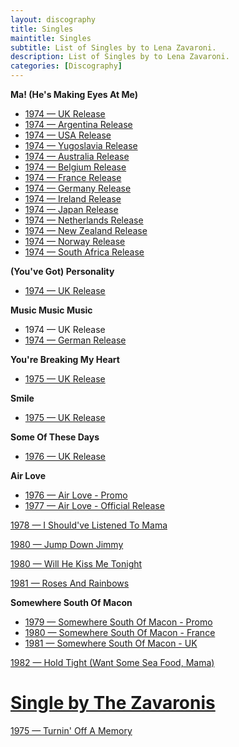 ```yaml
---
layout: discography
title: Singles
maintitle: Singles
subtitle: List of Singles by to Lena Zavaroni.
description: List of Singles by to Lena Zavaroni.
categories: [Discography]
---
```


<strong>Ma! (He's Making Eyes At Me)</strong>
<ul>
<li><a href="/discography/singles/1974-01-25-ma-hes-making-eyes-at-me-uk">1974 &#8212; UK Release</a></li>
<li><a href="/discography/singles/1974-03-11-ma-hes-making-eyes-at-me-argentina">1974 &#8212; Argentina Release</a></li>
<li><a href="/discography/singles/1974-03-ma-hes-making-eyes-at-me-usa">1974 &#8212; USA Release</a></li>
<li><a href="/discography/singles/1974-03-ma-hes-making-eyes-at-me-yugoslavia">1974 &#8212; Yugoslavia Release</a></li>
<li><a href="/discography/singles/1974-ma-hes-making-eyes-at-me-australia">1974 &#8212; Australia Release</a></li>
<li><a href="/discography/singles/1974-ma-hes-making-eyes-at-me-belgium">1974 &#8212; Belgium Release</a></li>
<li><a href="/discography/singles/1974-ma-hes-making-eyes-at-me-france">1974 &#8212; France Release</a></li>
<li><a href="/discography/singles/1974-ma-hes-making-eyes-at-me-germany">1974 &#8212; Germany Release</a></li>
<li><a href="/discography/singles/1974-03-ma-hes-making-eyes-at-me-ireland">1974 &#8212; Ireland Release</a></li>
<li><a href="/discography/singles/1974-ma-hes-making-eyes-at-me-japan">1974 &#8212; Japan Release</a></li>
<li><a href="/discography/singles/1974-ma-hes-making-eyes-at-me-netherlands">1974 &#8212; Netherlands Release</a></li>
<li><a href="/discography/singles/1974-ma-hes-making-eyes-at-me-new-zealand">1974 &#8212; New Zealand Release</a></li>
<li><a href="/discography/singles/1974-ma-hes-making-eyes-at-me-norway">1974 &#8212; Norway Release</a></li>
<li><a href="/discography/singles/1974-ma-hes-making-eyes-at-me-south-africa">1974 &#8212; South Africa Release</a></li>
</ul>

<strong>(You've Got) Personality</strong>
<ul>
<li><a href="/discography/singles/1974-05-24-personality">1974 &#8212; UK Release</a></li>
</ul>

<strong>Music Music Music</strong>
<ul>
<li>1974 &#8212; UK Release</li>
<li><a href="/discography/singles/1974-music-music-music">1974 &#8212; German Release</a></li>
</ul>


<strong>You're Breaking My Heart</strong>
<ul>
<li><a href="/discography/singles/1975-03-28-youre-breaking-my-heart">1975 &#8212; UK Release</a></li>
</ul>

<strong>Smile</strong>
<ul>
<li><a href="/discography/singles/1975-06-13-smile">1975 &#8212; UK Release</a></li>
</ul>

<strong>Some Of These Days</strong>
<ul>
<li><a href="/discography/singles/1976-03-26-some-of-these-days">1976 &#8212; UK Release</a></li>
</ul>

<strong>Air Love</strong>
<ul>
<li><a href="/discography/singles/1976-air-love-promo">1976 &#8212; Air Love - Promo</a></li>
<li><a href="/discography/singles/1977-02-18-air-love">1977 &#8212; Air Love - Official Release</a></li>
</ul>

<a href="/discography/singles/1978-i-shouldve-listened-to-mama">1978 &#8212; I Should've Listened To Mama</a>

<a href="/discography/singles/1980-05-16-jump-down-jimmy">1980 &#8212; Jump Down Jimmy</a>

<a href="/discography/singles/1980-11-will-he-kiss-me-tonight">1980 &#8212; Will He Kiss Me Tonight</a>

<a href="/discography/singles/1981-04-03-roses-and-rainbows">1981 &#8212; Roses And Rainbows</a>

<strong>Somewhere South Of Macon</strong>
<ul>
<li><a href="/discography/singles/1979-11-09-somewhere-south-of-macon-promo">1979 &#8212; Somewhere South Of Macon - Promo</a></li>
<li><a href="/discography/singles/1980-somewhere-south-of-macon-france">1980 &#8212; Somewhere South Of Macon - France</a></li>
<li><a href="/discography/singles/1981-09-25-somewhere-south-of-macon-uk">1981 &#8212; Somewhere South Of Macon - UK</a></li>
</ul>

<a href="/discography/singles/1982-06-11-hold-tight">1982 &#8212; Hold Tight (Want Some Sea Food, Mama)</a>

<h1 id="zavaronis"><a href="#zavaronis">Single by The Zavaronis</a></h1>

<a href="/discography/singles/1975-turninoff-a-memory">1975 &#8212; Turnin' Off A Memory</a>
